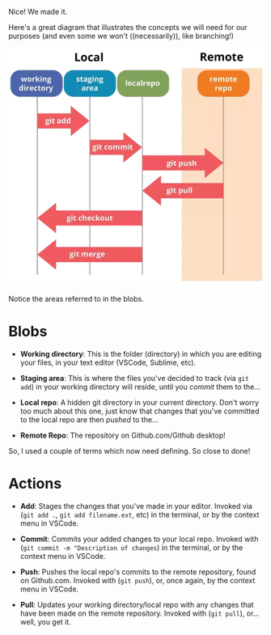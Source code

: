 Nice! We made it. 

Here's a great diagram that illustrates the concepts we will need for our purposes (and even some we won't ((necessarily)), like branching!)

<p align="center">
  <img src="images/git_flow_image.png" />
</p>


Notice the areas referred to in the blobs.

# Blobs
* __Working directory__: This is the folder (directory) in which you are editing your files, in your text editor (VSCode, Sublime, etc).

* __Staging area__: This is where the files you've decided to track (via ``git add``) in your working directory will reside, until you *commit* them to the...
* __Local repo__: A hidden git directory in your current directory. Don't worry too much about this one, just know that changes that you've committed to the local repo are then *pushed* to the...
* __Remote Repo__: The repository on Github.com/Github desktop!

So, I used a couple of terms which now need defining. So close to done!

# Actions
* __Add__: Stages the changes that you've made in your editor. Invoked via (```git add .```, ```git add filename.ext```, etc) in the terminal, or by the context menu in VSCode.

* __Commit__: Commits your added changes to your local repo. Invoked with (```git commit -m "Description of changes```) in the terminal, or by the context menu in VSCode.

* __Push__: Pushes the local repo's commits to the remote repository, found on Github.com. Invoked with (```git push```), or, once again, by the context menu in VSCode.

* __Pull__: Updates your working directory/local repo with any changes that have been made on the remote repository. Invoked with (```git pull```), or... well, you get it.
